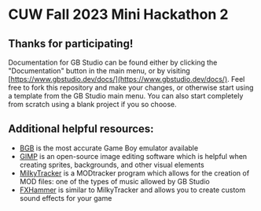 # CUW Fall 2023 Mini Hackathon 2
## Thanks for participating!
Documentation for GB Studio can be found either by clicking the "Documentation" button
in the main menu, or by visiting [https://www.gbstudio.dev/docs/](https://www.gbstudio.dev/docs/). Feel free to fork this repository and make your changes, or otherwise start using a template from the GB Studio main menu. You can also start completely from scratch using a blank project if you so choose. 
## Additional helpful resources:
* [BGB](http://bgb.bircd.org/) is the most accurate Game Boy emulator available
* [GIMP](https://www.gimp.org/downloads/) is an open-source image editing software which is helpful when creating sprites, backgrounds, and other visual elements
* [MilkyTracker](https://milkytracker.org/downloads/) is a MODtracker program which allows for the creation of MOD files: one of the types of music allowed by GB Studio
* [FXHammer](https://github.com/coffeevalenbat/CBT-FX/blob/main/FX-Hammer-Guide.md) is similar to MilkyTracker and allows you to create custom sound effects for your game
